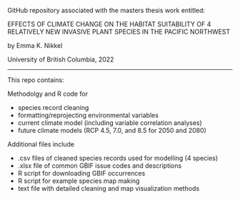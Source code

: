 GitHub repository associated with the masters thesis work entitled:

EFFECTS OF CLIMATE CHANGE ON THE HABITAT SUITABILITY OF 4 RELATIVELY NEW INVASIVE PLANT SPECIES IN THE PACIFIC NORTHWEST

by Emma K. Nikkel

University of British Columbia, 2022

***

This repo contains:

Methodolgy and R code for

  - species record cleaning
  - formatting/reprojecting environmental variables
  - current climate model (including variable correlation analyses)
  - future climate models (RCP 4.5, 7.0, and 8.5 for 2050 and 2080)

Additional files include

  - .csv files of cleaned species records used for modelling (4 species)
  - .xlsx file of common GBIF issue codes and descriptions
  - R script for downloading GBIF occurrences
  - R script for example species map making
  - text file with detailed cleaning and map visualization methods
